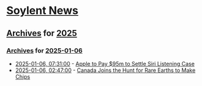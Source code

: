 # [Soylent News](../../../README.md)

## [Archives](../../index.md) for [2025](../index.md)

### [Archives](../../index.md) for [2025-01-06](index.md)

* [2025-01-06, 07:31:00](https://soylentnews.org/article.pl?sid=25/01/05/1732249&from=rss) - [Apple to Pay $95m to Settle Siri Listening Case](https://soylentnews.org/article.pl?sid=25/01/05/1732249&from=rss)
* [2025-01-06, 02:47:00](https://soylentnews.org/article.pl?sid=25/01/05/1713232&from=rss) - [Canada Joins the Hunt for Rare Earths to Make Chips](https://soylentnews.org/article.pl?sid=25/01/05/1713232&from=rss)
